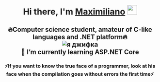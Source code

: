 ### 
<h1 align="center">Hi there, I'm <a href="https://daniilshat.ru/" target="_blank">Maximiliano</a> 
<img src="https://github.com/blackcater/blackcater/raw/main/images/Hi.gif" height="32"/></h1>
<h2 align="center">🔥Computer science student, amateur of C-like languages and .NET platform🔥
  <br>
  <img src="https://media1.giphy.com/media/10FwycrnAkpshW/giphy.gif" alt="я джифка">
  <br>
  🌱 I’m currently learning ASP.NET Core</h2>
<h3 align="center">⚡If you want to know the true face of a programmer, look at his face when the compilation goes without errors the first time⚡ </h3>


<!--
**MaXiMKnjsh/MaXiMKnjsh** is a ✨ _special_ ✨ repository because its `README.md` (this file) appears on your GitHub profile.

Here are some ideas to get you started:

- 🔭 I’m currently working on ...
- 🌱 I’m currently learning ...
- 👯 I’m looking to collaborate on ...
- 🤔 I’m looking for help with ...
- 💬 Ask me about ...
- 📫 How to reach me: ...
- 😄 Pronouns: ...
- ⚡ Fun fact: ...
-->

